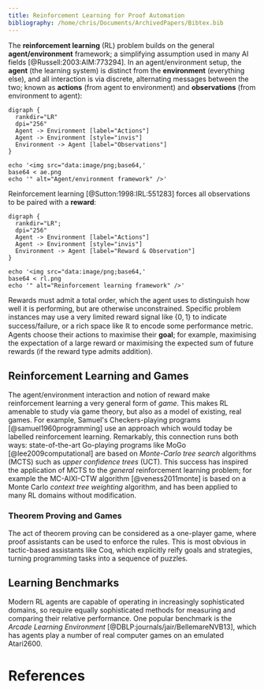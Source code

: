 ```yaml
---
title: Reinforcement Learning for Proof Automation
bibliography: /home/chris/Documents/ArchivedPapers/Bibtex.bib
---
```


The **reinforcement learning** (RL) problem builds on the general **agent/environment** framework; a simplifying assumption used in many AI fields [@Russell:2003:AIM:773294]. In an agent/environment setup, the **agent** (the learning system) is distinct from the **environment** (everything else), and all interaction is via discrete, alternating messages between the two; known as **actions** (from agent to environment) and **observations** (from environment to agent):

```{pipe="dot -Tpng -o ae.png"}
digraph {
  rankdir="LR"
  dpi="256"
  Agent -> Environment [label="Actions"]
  Agent -> Environment [style="invis"]
  Environment -> Agent [label="Observations"]
}
```

```{.unwrap pipe="sh | pandoc -f html -t json"}
echo '<img src="data:image/png;base64,'
base64 < ae.png
echo '" alt="Agent/environment framework" />'
```

Reinforcement learning [@Sutton:1998:IRL:551283] forces all observations to be paired with a **reward**:

```{pipe="dot -o rl.png -Tpng"}
digraph {
  rankdir="LR";
  dpi="256"
  Agent -> Environment [label="Actions"]
  Agent -> Environment [style="invis"]
  Environment -> Agent [label="Reward & Observation"]
}
```

```{.unwrap pipe="sh | pandoc -f html -t json"}
echo '<img src="data:image/png;base64,'
base64 < rl.png
echo '" alt="Reinforcement learning framework" />'
```

Rewards must admit a total order, which the agent uses to distinguish how well it is performing, but are otherwise unconstrained. Specific problem instances may use a very limited reward signal like $\left\{ {0,1} \right\}$ to indicate success/failure, or a rich space like $\mathbb{R}$ to encode some performance metric. Agents choose their actions to maximise their **goal**; for example, maximising the expectation of a large reward or maximising the expected sum of future rewards (if the reward type admits addition).

## Reinforcement Learning and Games ##

The agent/environment interaction and notion of reward make reinforcement learning a very general form of *game*. This makes RL amenable to study via game theory, but also as a model of existing, real games. For example, Samuel's Checkers-playing programs [@samuel1960programming] use an approach which would today be labelled reinforcement learning. Remarkably, this connection runs both ways: state-of-the-art Go-playing programs like MoGo [@lee2009computational] are based on *Monte-Carlo tree search* algorithms (MCTS) such as *upper confidence trees* (UCT). This success has inspired the application of MCTS to the *general* reinforcement learning problem; for example the MC-AIXI-CTW algorithm [@veness2011monte] is based on a Monte Carlo *context tree weighting* algorithm, and has been applied to many RL domains without modification.

### Theorem Proving and Games ###

The act of theorem proving can be considered as a one-player game, where proof assistants can be used to enforce the rules. This is most obvious in tactic-based assistants like Coq, which explicitly reify goals and strategies, turning programming tasks into a sequence of puzzles.

## Learning Benchmarks ##

Modern RL agents are capable of operating in increasingly sophisticated domains, so require equally sophisticated methods for measuring and comparing their relative performance. One popular benchmark is the *Arcade Learning Environment* [@DBLP:journals/jair/BellemareNVB13], which has agents play a number of real computer games on an emulated Atari2600.

# References #
